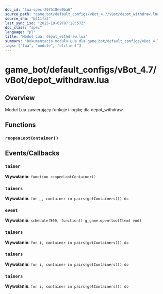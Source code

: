 ```yaml
---
doc_id: "lua-spec-207618ee0ba6"
source_path: "game_bot/default_configs/vBot_4.7/vBot/depot_withdraw.lua"
source_sha: "b411fa2"
last_sync_iso: "2025-10-09T07:28:57Z"
doc_class: "spec"
language: "pl"
title: "Moduł Lua: depot_withdraw.lua"
summary: "Dokumentacja modułu Lua dla game_bot/default_configs/vBot_4.7/vBot/depot_withdraw.lua"
tags: ["lua", "module", "otclient"]
---
```


# game_bot/default_configs/vBot_4.7/vBot/depot_withdraw.lua

## Overview

Moduł Lua zawierający funkcje i logikę dla depot_withdraw.

## Functions

### `reopenLootContainer()`

## Events/Callbacks

### `tainer`

**Wywołanie:** `function reopenLootContainer()`

### `tainers`

**Wywołanie:** `for _, container in pairs(getContainers()) do`

### `event`

**Wywołanie:** `schedule(500, function() g_game.open(lootItem) end)`

### `tainers`

**Wywołanie:** `for i, container in pairs(getContainers()) do`

### `tainers`

**Wywołanie:** `for i, container in pairs(getContainers()) do`

### `tainers`

**Wywołanie:** `for i, container in pairs(getContainers()) do`
